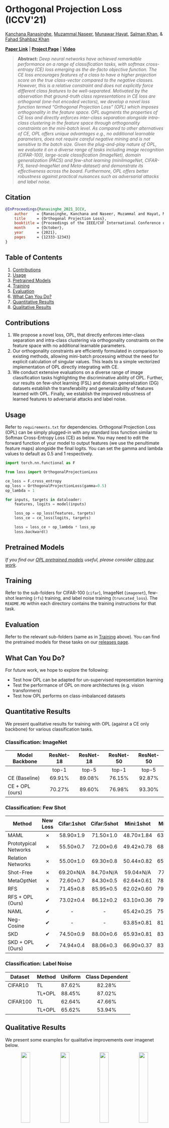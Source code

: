 # Orthogonal Projection Loss (ICCV'21)
[Kanchana Ranasinghe](https://scholar.google.com/citations?user=K2WBZTwAAAAJ),
[Muzammal Naseer](https://scholar.google.ch/citations?user=tM9xKA8AAAAJ&hl=en),
[Munawar Hayat](https://scholar.google.ch/citations?user=Mx8MbWYAAAAJ&hl=en&oi=ao), 
[Salman Khan](https://scholar.google.com/citations?user=M59O9lkAAAAJ&hl=en), &
[Fahad Shahbaz Khan](https://scholar.google.ch/citations?user=zvaeYnUAAAAJ&hl=en&oi=ao)

**[Paper Link](https://arxiv.org/abs/2103.14021)** | **[Project Page](https://kahnchana.github.io/opl)** | **[Video](https://youtu.be/T4pGBvTvkyA)**

> **Abstract:** 
>*Deep neural networks have achieved remarkable performance on a range of classification tasks, with softmax cross-entropy (CE) loss emerging as the de-facto objective function. The CE loss encourages features of a class to have a higher projection score on the true class-vector compared to the negative classes. However, this is a relative constraint and does not explicitly force different class features to be well-separated. Motivated by the observation that ground-truth class representations in CE loss are orthogonal (one-hot encoded vectors), we develop a novel loss function termed “Orthogonal Projection Loss” (OPL) which imposes orthogonality in the feature space. OPL augments the properties of CE loss and directly enforces inter-class separation alongside intra-class clustering in the feature space through orthogonality constraints on the mini-batch level. As compared to other alternatives of CE, OPL offers unique advantages e.g., no additional learnable parameters, does not require careful negative mining and is not sensitive to the batch size. Given the plug-and-play nature of OPL, we evaluate it on a diverse range of tasks including image recognition (CIFAR-100), large-scale classification (ImageNet), domain generalization (PACS) and few-shot learning (miniImageNet, CIFAR-FS, tiered-ImageNet and Meta-dataset) and demonstrate its effectiveness across the board. Furthermore, OPL offers better robustness against practical nuisances such as adversarial attacks and label noise.* 

## Citation

```bibtex
@InProceedings{Ranasinghe_2021_ICCV,
    author    = {Ranasinghe, Kanchana and Naseer, Muzammal and Hayat, Munawar and Khan, Salman and Khan, Fahad Shahbaz},
    title     = {Orthogonal Projection Loss},
    booktitle = {Proceedings of the IEEE/CVF International Conference on Computer Vision (ICCV)},
    month     = {October},
    year      = {2021},
    pages     = {12333-12343}
}
```

## Table of Contents  
1) [Contributions](#Contributions) 
2) [Usage](#Usage)
3) [Pretrained Models](#Pretrained-Models) 
4) [Training](#Training)
5) [Evaluation](#Evaluation)
6) [What Can You Do?](#What-Can-You-Do)  
7) [Quantitative Results](#Quantitative-Results) 
8) [Qualitative Results](#Qualitative-Results)

## Contributions

1. We propose a novel loss, OPL, that directly enforces inter-class separation and intra-class clustering via orthogonality constraints on the feature space with no additional learnable parameters.
2. Our orthogonality constraints are efficiently formulated in comparison to existing  methods, allowing mini-batch processing without the need for explicit calculation of singular values. This leads to a simple vectorized implementation of OPL directly integrating with CE.
3. We conduct extensive evaluations on a diverse range of image classification tasks highlighting the discriminative ability of OPL. Further, our results on few-shot learning (FSL) and domain generalization (DG) datasets establish the transferability and generalizability of features learned with OPL. Finally, we establish the improved robustness of learned features to adversarial attacks and label noise.

<!-- <p align="center">
  <img src="https://kahnchana.github.io/opl/resources/opl_intro.png" width="50%" alt="OPL explanation"/>
</p> -->


## Usage
Refer to `requirements.txt` for dependencies. Orthogonal Projection Loss (OPL) can be simply plugged-in with any standard
loss function similar to Softmax Cross-Entropy Loss (CE) as below. You may need to edit the forward function of your 
model to output features (we use the penultimate feature maps) alongside the final logits. You can set the gamma and 
lambda values to default as 0.5 and 1 respectively. 

```python
import torch.nn.functional as F

from loss import OrthogonalProjectionLoss

ce_loss = F.cross_entropy
op_loss = OrthogonalProjectionLoss(gamma=0.5)
op_lambda = 1

for inputs, targets in dataloader:
    features, logits = model(inputs)

    loss_op = op_loss(features, targets)
    loss_ce = ce_loss(logits, targets)

    loss = loss_ce + op_lambda * loss_op
    loss.backward()
```  


## Pretrained Models
*If you find our [OPL pretrained models](https://github.com/kahnchana/opl/releases/tag/v1.0.0) useful, 
please consider [citing our work](#Citation).*



## Training
Refer to the sub-folders for CIFAR-100 (`cifar`), ImageNet (`imagenet`), few-shot learning (`rfs`) training, and label noise training (`truncated_loss`). The `README.MD` within each directory contains the training instructions for that task. 

## Evaluation
Refer to the relevant sub-folders (same as in [Training](#training) above). You can find the pretrained models for these tasks on our [releases page](https://github.com/kahnchana/opl/releases/tag/v1.0.0).


## What Can You Do?
For future work, we hope to explore the following: 
* Test how OPL can be adapted for un-supervised representation learning 
* Test the performance of OPL on more architectures (e.g. vision transformers)
* Test how OPL performs on class-imbalanced datasets


## Quantitative Results
We present qualitative results for training with OPL (against a CE only backbone) for various classification tasks. 

### Classification: ImageNet

| Model Backbone  | ResNet-18 | ResNet-18 | ResNet-50 | ResNet-50 |
|-----------------|:---------:|:---------:|:---------:|:---------:|
|                 |   top-1   |   top-5   |   top-1   |   top-5   |
| CE (Baseline)   |  69.91\%  |  89.08\%  |  76.15\%  |  92.87\%  |
| CE + OPL (ours) |  70.27\%  |  89.60\%  |  76.98\%  |  93.30\%  | 


### Classification: Few Shot 
| Method                	|  New Loss  	|  Cifar:1shot  |  Cifar:5shot  |   Mini:1shot   	|   Mini:5shot   	|   Tier:1shot   	|   Tier:5shot   	|
|-----------------------	|:----------:	|:-------------:|:-------------:|:--------------:	|:--------------:	|:--------------:	|:--------------:	|
| MAML                  	|    &#10007;  	| 58.90&pm;1.9 	| 71.50&pm;1.0 	| 48.70&pm;1.84 	| 63.11&pm;0.92 	| 51.67&pm;1.81 	| 70.30&pm;1.75 	|
| Prototypical Networks 	|    &#10007;  	| 55.50&pm;0.7 	| 72.00&pm;0.6 	| 49.42&pm;0.78 	| 68.20&pm;0.66 	| 53.31&pm;0.89 	| 72.69&pm;0.74 	|
| Relation Networks     	|    &#10007;  	| 55.00&pm;1.0 	| 69.30&pm;0.8 	| 50.44&pm;0.82 	| 65.32&pm;0.70 	| 54.48&pm;0.93 	| 71.32&pm;0.78 	|
| Shot-Free             	|    &#10007;  	| 69.20&pm;N/A 	| 84.70&pm;N/A 	|  59.04&pm;N/A 	|  77.64&pm;N/A 	|  63.52&pm;N/A 	|  82.59&pm;N/A 	|
| MetaOptNet            	|    &#10007;  	| 72.60&pm;0.7 	| 84.30&pm;0.5 	| 62.64&pm;0.61 	| 78.63&pm;0.46 	| 65.99&pm;0.72 	| 81.56&pm;0.53 	|
| RFS                   	|    &#10007;   | 71.45&pm;0.8 	| 85.95&pm;0.5 	| 62.02&pm;0.60 	| 79.64&pm;0.44 	| 69.74&pm;0.72 	| 84.41&pm;0.55 	|
| RFS + OPL (Ours)      	|    &#10004;   | 73.02&pm;0.4 	| 86.12&pm;0.2 	| 63.10&pm;0.36 	| 79.87&pm;0.26 	| 70.20&pm;0.41 	| 85.01&pm;0.27 	|
| NAML                  	|    &#10004;  	|       -       |       -      	| 65.42&pm;0.25 	| 75.48&pm;0.34 	|        -       	|        -       	|
| Neg-Cosine            	|    &#10004;  	|       -       |       -      	| 63.85&pm;0.81 	| 81.57&pm;0.56 	|        -       	|        -       	|
| SKD                   	|    &#10004;  	| 74.50&pm;0.9 	| 88.00&pm;0.6 	| 65.93&pm;0.81 	| 83.15&pm;0.54 	| 71.69&pm;0.91 	| 86.66&pm;0.60 	|
| SKD + OPL (Ours)      	|    &#10004;  	| 74.94&pm;0.4 	| 88.06&pm;0.3 	| 66.90&pm;0.37 	| 83.23&pm;0.25 	| 72.10&pm;0.41 	| 86.70&pm;0.27 	|


### Classification: Label Noise
| Dataset  	| Method 	| Uniform 	| Class Dependent 	|
|----------	|--------	|:-------:	|:---------------:	|
| CIFAR10  	| TL     	| 87.62\% 	|     82.28\%     	|
|          	| TL+OPL 	| 88.45\% 	|     87.02\%     	|
| CIFAR100 	| TL     	| 62.64\% 	|     47.66\%     	|
|          	| TL+OPL 	| 65.62\% 	|     53.94\%     	|


## Qualitative Results
We present some examples for qualitative improvements over imagenet below.
<p align="center">
  <img src="assets/images/joint_008.jpg" width=24%>
  <img src="assets/images/joint_010.jpg" width=24%>
  <img src="assets/images/joint_018.jpg" width=24%>
  <img src="assets/images/joint_021.jpg" width=24%>
  <img src="assets/images/joint_030.jpg" width=24%>
  <img src="assets/images/joint_040.jpg" width=24%>
  <img src="assets/images/joint_043.jpg" width=24%>
  <img src="assets/images/joint_077.jpg" width=24%>
  <img src="assets/images/joint_082.jpg" width=24%>
  <img src="assets/images/joint_087.jpg" width=24%>
  <img src="assets/images/joint_090.jpg" width=24%>
  <img src="assets/images/joint_093.jpg" width=24%>
</p>

